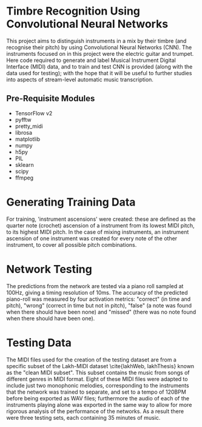 # Timbre Recognition Using Convolutional Neural Networks
This project aims to distinguish instruments in a mix by their timbre (and recognise their pitch) by using Convolutional Neural Networks (CNN). The instruments focused on in this project were the electric guitar and trumpet. Here code required to generate and label Musical Instrument Digital Interface (MIDI) data, and to train and test CNN is provided (along with the data used for testing); with the hope that it will be useful to further studies into aspects of stream-level automatic music transcription.
## Pre-Requisite Modules
- TensorFlow v2
- pyfftw         
- pretty_midi
- librosa
- matplotlib
- numpy
- h5py
- PIL
- sklearn
- scipy
- ffmpeg

# Generating Training Data
For training, 'instrument ascensions' were created: these are defined as the quarter note (crochet) ascension of a instrument from its lowest MIDI pitch, to its highest MIDI pitch. In the case of mixing instruments, an instrument ascension of one instrument was created for every note of the other instrument, to cover all possible pitch combinations.

# Network Testing
The predictions from the network are tested via a piano roll sampled at 100Hz, giving a timing resolution of 10ms. The accuracy of the predicted piano-roll was measured by four activation metrics: "correct" (in time and pitch), "wrong" (correct in time but not in pitch), "false" (a note was found when there should have been none) and "missed" (there was no note found when there should have been one).
# Testing Data
The MIDI files used for the creation of the testing dataset are from a specific subset of the Lakh-MIDI dataset \cite{lakhWeb, lakhThesis} known as the "clean MIDI subset". This subset contains the music from songs of different genres in MIDI format. Eight of these MIDI files were adapted to include just two monophonic melodies, corresponding to the instruments that the network was trained to separate, and set to a tempo of 120BPM before being exported as WAV files; furthermore the audio of each of the instruments playing alone was exported in the same way to allow for more rigorous analysis of the performance of the networks. As a result there were three testing sets, each containing 35 minutes of music.

